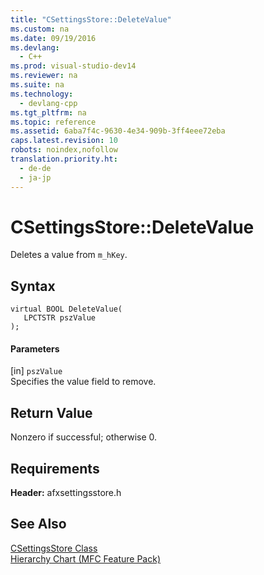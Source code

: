 ```yaml
---
title: "CSettingsStore::DeleteValue"
ms.custom: na
ms.date: 09/19/2016
ms.devlang: 
  - C++
ms.prod: visual-studio-dev14
ms.reviewer: na
ms.suite: na
ms.technology: 
  - devlang-cpp
ms.tgt_pltfrm: na
ms.topic: reference
ms.assetid: 6aba7f4c-9630-4e34-909b-3ff4eee72eba
caps.latest.revision: 10
robots: noindex,nofollow
translation.priority.ht: 
  - de-de
  - ja-jp
---
```

# CSettingsStore::DeleteValue
Deletes a value from `m_hKey`.  
  
## Syntax  
  
```  
virtual BOOL DeleteValue(  
   LPCTSTR pszValue   
);  
```  
  
#### Parameters  
 [in] `pszValue`  
 Specifies the value field to remove.  
  
## Return Value  
 Nonzero if successful; otherwise 0.  
  
## Requirements  
 **Header:** afxsettingsstore.h  
  
## See Also  
 [CSettingsStore Class](../vs140/CSettingsStore-Class.md)   
 [Hierarchy Chart (MFC Feature Pack)](../vs140/Hierarchy-Chart.md)